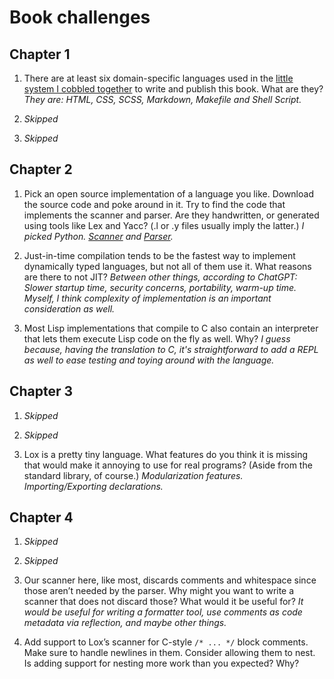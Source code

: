 # Book challenges

## Chapter 1

1. There are at least six domain-specific languages used in the [little system 
I cobbled together](https://github.com/munificent/craftinginterpreters) to write and publish this book. 
What are they? *They are: HTML, CSS, SCSS, Markdown, Makefile and Shell Script.*

2. *Skipped*

3. *Skipped*


## Chapter 2

1. Pick an open source implementation of a language you like. 
Download the source code and poke around in it. 
Try to find the code that implements the scanner and parser.
Are they handwritten, or generated using tools like Lex and Yacc? 
(.l or .y files usually imply the latter.)
*I picked Python. 
[Scanner](https://github.com/python/cpython/blob/649768fb6781ba810df44017fee1975a11d65e2f/Parser/tokenizer.c) 
and [Parser](https://github.com/python/cpython/blob/649768fb6781ba810df44017fee1975a11d65e2f/Parser/parser.c).*

2. Just-in-time compilation tends to be the fastest way 
to implement dynamically typed languages, but not all of them use it. 
What reasons are there to not JIT? *Between other things, according to ChatGPT:
Slower startup time, security concerns, portability, warm-up time. Myself, I
think complexity of implementation is an important consideration as well.*

3. Most Lisp implementations that compile to C also contain 
an interpreter that lets them execute Lisp code on the fly as well. Why?
*I guess because, having the translation to C, it's straightforward to add
a REPL as well to ease testing and toying around with the language.*


## Chapter 3

1. *Skipped*

2. *Skipped*

3. Lox is a pretty tiny language. What features do you think 
it is missing that would make it annoying to use for real
programs? (Aside from the standard library, of course.)
*Modularization features. Importing/Exporting declarations.*

## Chapter 4

1. *Skipped*

2. *Skipped*

3. Our scanner here, like most, discards comments and whitespace 
since those aren’t needed by the parser. 
Why might you want to write a scanner that does not discard those? 
What would it be useful for?
*It would be useful for writing a formatter tool, use comments as code metadata
via reflection, and maybe other things.*

4. Add support to Lox’s scanner for C-style `/* ... */` block comments. 
Make sure to handle newlines in them. Consider allowing them to nest. 
Is adding support for nesting more work than you expected? Why?
















